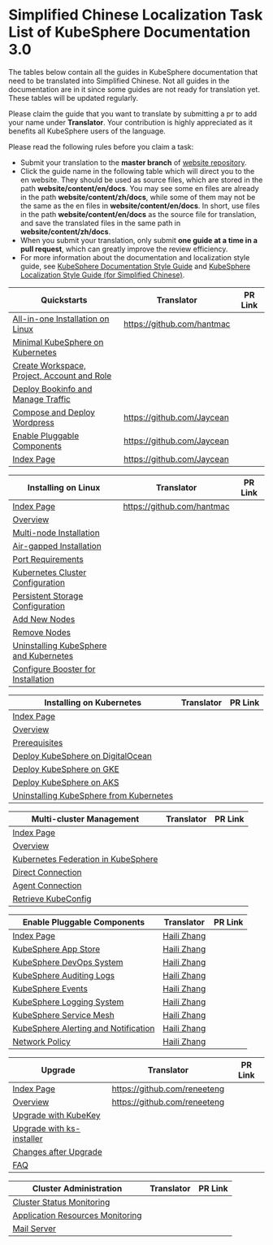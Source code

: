 # Simplified Chinese Localization Task List of KubeSphere Documentation 3.0 

The tables below contain all the guides in KubeSphere documentation that need to be translated into Simplified Chinese. Not all guides in the documentation are in it since some guides are not ready for translation yet. These tables will be updated regularly.

Please claim the guide that you want to translate by submitting a pr to add your name under **Translator**. Your contribution is highly appreciated as it benefits all KubeSphere users of the language.

Please read the following rules before you claim a task:

- Submit your translation to the **master branch** of [website repository](https://github.com/kubesphere/website).
- Click the guide name in the following table which will direct you to the en website. They should be used as source files, which are stored in the path **website/content/en/docs**. You may see some en files are already in the path **website/content/zh/docs**, while some of them may not be the same as the en files in **website/content/en/docs**. In short, use files in the path **website/content/en/docs** as the source file for translation, and save the translated files in the same path in **website/content/zh/docs**.
- When you submit your translation, only submit **one guide at a time in a pull request**, which can greatly improve the review efficiency.
- For more information about the documentation and localization style guide, see [KubeSphere Documentation Style Guide](https://github.com/kubesphere/website/blob/master/KubeSphere%20Documentation%20Style%20Guide.md) and [KubeSphere Localization Style Guide (for Simplified Chinese)](https://github.com/kubesphere/website/blob/master/localization_style_guides/KubeSphere%20Localization%20Style%20Guide%20(for%20Simplified%20Chinese).md).

| Quickstarts                                                  | Translator | PR Link |
| ------------------------------------------------------------ | ---------- | ------- |
| [All-in-one Installation on Linux](https://kubesphere.io/docs/quick-start/all-in-one-on-linux/) |  https://github.com/hantmac |         |
| [Minimal KubeSphere on Kubernetes](https://kubesphere.io/docs/quick-start/minimal-kubesphere-on-k8s/) |            |         |
| [Create Workspace, Project, Account and Role](https://kubesphere.io/docs/quick-start/create-workspace-and-project/) |            |         |
| [Deploy Bookinfo and Manage Traffic](https://kubesphere.io/docs/quick-start/deploy-bookinfo-to-k8s/) |            |         |
| [Compose and Deploy Wordpress](https://kubesphere.io/docs/quick-start/wordpress-deployment/) |  https://github.com/Jaycean |         |
| [Enable Pluggable Components](https://kubesphere.io/docs/quick-start/enable-pluggable-components/) |  https://github.com/Jaycean |         |
| [Index Page](https://kubesphere.io/docs/quick-start/)        |  https://github.com/Jaycean |         |

| Installing on Linux                                          | Translator | PR Link |
| ------------------------------------------------------------ | ---------- | ------- |
| [Index Page](https://kubesphere.io/docs/installing-on-linux/) |  https://github.com/hantmac |         |
| [Overview](https://kubesphere.io/docs/installing-on-linux/introduction/intro/) |            |         |
| [Multi-node Installation](https://kubesphere.io/docs/installing-on-linux/introduction/multioverview/) |            |         |
| [Air-gapped Installation](https://kubesphere.io/docs/installing-on-linux/introduction/air-gapped-installation/) |            |         |
| [Port Requirements](https://kubesphere.io/docs/installing-on-linux/introduction/port-firewall/) |            |         |
| [Kubernetes Cluster Configuration](https://kubesphere.io/docs/installing-on-linux/introduction/vars/) |            |         |
| [Persistent Storage Configuration](https://kubesphere.io/docs/installing-on-linux/introduction/storage-configuration/) |            |         |
| [Add New Nodes](https://kubesphere.io/docs/installing-on-linux/cluster-operation/add-new-nodes/) |            |         |
| [Remove Nodes](https://kubesphere.io/docs/installing-on-linux/cluster-operation/remove-nodes/) |            |         |
| [Uninstalling KubeSphere and Kubernetes](https://kubesphere.io/docs/installing-on-linux/uninstalling/uninstalling-kubesphere-and-kubernetes/) |            |         |
| [Configure Booster for Installation](https://kubesphere.io/docs/installing-on-linux/faq/configure-booster/) |            |         |

| Installing on Kubernetes                                     | Translator | PR Link |
| ------------------------------------------------------------ | ---------- | ------- |
| [Index Page](https://kubesphere.io/docs/installing-on-kubernetes/) |            |         |
| [Overview](https://kubesphere.io/docs/installing-on-kubernetes/introduction/overview/) |            |         |
| [Prerequisites](https://kubesphere.io/docs/installing-on-kubernetes/introduction/prerequisites/) |            |         |
| [Deploy KubeSphere on DigitalOcean](https://kubesphere.io/docs/installing-on-kubernetes/hosted-kubernetes/install-kubesphere-on-do/) |            |         |
| [Deploy KubeSphere on GKE](https://kubesphere.io/docs/installing-on-kubernetes/hosted-kubernetes/install-kubesphere-on-gke/) |            |         |
| [Deploy KubeSphere on AKS](https://kubesphere.io/docs/installing-on-kubernetes/hosted-kubernetes/install-kubesphere-on-aks/) |            |         |
| [Uninstalling KubeSphere from Kubernetes](https://kubesphere.io/docs/installing-on-kubernetes/uninstalling/uninstalling-kubesphere-from-k8s/) |            |         |

| Multi-cluster Management                                     | Translator | PR Link |
| ------------------------------------------------------------ | ---------- | ------- |
| [Index Page](https://kubesphere.io/docs/multicluster-management/) |            |         |
| [Overview](https://kubesphere.io/docs/multicluster-management/introduction/overview/) |            |         |
| [Kubernetes Federation in KubeSphere](https://kubesphere.io/docs/multicluster-management/introduction/kubefed-in-kubesphere/) |            |         |
| [Direct Connection](https://kubesphere.io/docs/multicluster-management/enable-multicluster/direct-connection/) |            |         |
| [Agent Connection](https://kubesphere.io/docs/multicluster-management/enable-multicluster/agent-connection/) |            |         |
| [Retrieve KubeConfig](https://kubesphere.io/docs/multicluster-management/enable-multicluster/retrieve-kubeconfig/) |            |         |

| Enable Pluggable Components                                  | Translator | PR Link |
| ------------------------------------------------------------ | ---------- | ------- |
| [Index Page](https://kubesphere.io/docs/pluggable-components/) | [Haili Zhang](https://github.com/webup)           |         |
| [KubeSphere App Store](https://kubesphere.io/docs/pluggable-components/app-store/) | [Haili Zhang](https://github.com/webup)           |         |
| [KubeSphere DevOps System](https://kubesphere.io/docs/pluggable-components/devops/) | [Haili Zhang](https://github.com/webup)           |         |
| [KubeSphere Auditing Logs](https://kubesphere.io/docs/pluggable-components/auditing-logs/) | [Haili Zhang](https://github.com/webup)           |         |
| [KubeSphere Events](https://kubesphere.io/docs/pluggable-components/events/) | [Haili Zhang](https://github.com/webup)           |         |
| [KubeSphere Logging System](https://kubesphere.io/docs/pluggable-components/logging/) | [Haili Zhang](https://github.com/webup)           |         |
| [KubeSphere Service Mesh](https://kubesphere.io/docs/pluggable-components/service-mesh/) | [Haili Zhang](https://github.com/webup)           |         |
| [KubeSphere Alerting and Notification](https://kubesphere.io/docs/pluggable-components/alerting-notification/) | [Haili Zhang](https://github.com/webup)           |         |
| [Network Policy](https://kubesphere.io/docs/pluggable-components/network-policy/) | [Haili Zhang](https://github.com/webup)           |         |

| Upgrade                                                      | Translator | PR Link |
| ------------------------------------------------------------ | ---------- | ------- |
| [Index Page](https://kubesphere.io/docs/upgrade/)            | https://github.com/reneeteng           |         |
| [Overview](https://kubesphere.io/docs/upgrade/upgrade-overview/) | https://github.com/reneeteng         |         |
| [Upgrade with KubeKey](https://kubesphere.io/docs/upgrade/upgrade-with-kubekey/) |            |         |
| [Upgrade with ks-installer](https://kubesphere.io/docs/upgrade/upgrade-with-ks-installer/) |            |         |
| [Changes after Upgrade](https://kubesphere.io/docs/upgrade/what-changed/) |            |         |
| [FAQ](https://kubesphere.io/docs/upgrade/upgrade-faq/)       |            |         |

| Cluster Administration                                       | Translator | PR Link |
| ------------------------------------------------------------ | ---------- | ------- |
| [Cluster Status Monitoring](https://kubesphere.io/docs/cluster-administration/cluster-status-monitoring/) |            |         |
| [Application Resources Monitoring](https://kubesphere.io/docs/cluster-administration/application-resources-monitoring/) |            |         |
| [Mail Server](https://kubesphere.io/docs/cluster-administration/cluster-settings/mail-server/) |            |         |
